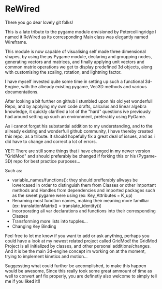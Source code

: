 # ReWired
There you go dear lovely git folks! 

This is a late tribute to the pygame module envisioned by Petercollingridge 
 I named it ReWired as its corresponding Main class was elegantly named Wireframe. 

This module is now capable of visualising self made three dimensional shapes,
 by using the py Pygame module, declaring and groupping nodes, 
 generating vectors and matrices, and finally applying unit vectors and 
 common matrix operations we get to display predefined 3d objects, 
 along with customising the scaling, rotation, and lightning factor.

I have myself invested quite some time in setting up such a functional 3d-Engine, 
 with the allready existing pygame, Vec3D methods and various documentations. 

After looking a bit further on github i stumbled upon his old yet wonderfull Repo, 
 and by applying my own code drafts, calculus and linear algebra knowledge, 
 it quickly clarified a lot of the "hard" questions ive previously had around 
 setting up such an environment, preferably using PyGame.

As i cannot forget his substantial addition to my understanding, 
 and to the allready existing and wonderfull github community,
 I have thereby created this repo, as a tribute.
 It should hopefully fix a great deal of issues, 
 and as i did have to change and correct a lot of errors.

YET! There are still some things that i have changed in my newer version "GridMod"
 and should preferably be changed if forking this or his (Pygame-3D) repo for best practice purposes...

Such as:
- variable_names/functions(): they should prefferably allways be lowercased in order to distinguish them from Classes
                               or other Important methods and Handles from dependencies and imported packages 
                              such as the sweet pygame were using (ex: Key_Attributes = K_up)
- Renaming most function names, making their meaning more familliar (ex: translationMatrix() = translate_identity())
- Incorporating all var declarations and functions into their corresponding Classes
- Transforming more lists into tupples...
- Changing Key Binding

Feel free to let me know if you want to add or ask anything,
 perhaps you could have a look at my newest related project called GridMod! 
 the GridMod Project is all initialized by classes, and other personal additions/changes.
 And it is be the main 3d-engine concept im working on at the moment, 
 trying to implement kinetics and motion...

Suggessting what could further be accomplished, to make this happen would be awesome, 
Since this really took some great ammount of time as well to convert anf fix properly,
you are definetly also welcome to simply tell me if you liked it!!

